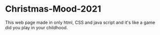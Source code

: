 # Christmas-Mood-2021
This web page made in only html, CSS and java script and it's like a game did you play in your childhood.
